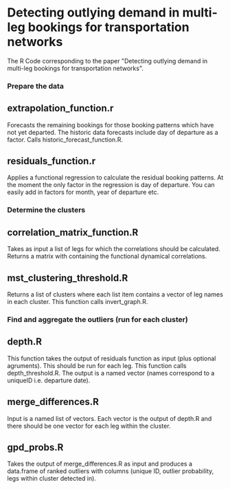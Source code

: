 # Detecting outlying demand in multi-leg bookings for transportation networks
The R Code corresponding to the paper "Detecting outlying demand in multi-leg bookings for transportation networks".

### Prepare the data

## extrapolation_function.r
Forecasts the remaining bookings for those booking patterns which have not yet departed. The historic data forecasts include day of departure as a factor. Calls historic_forecast_function.R.
 
 
## residuals_function.r
Applies a functional regression to calculate the residual booking patterns. At the moment the only factor in the regression is day of departure. You can easily add in factors for month, year of departure etc. 





### Determine the clusters

## correlation_matrix_function.R
Takes as input a list of legs for which the correlations should be calculated. Returns a matrix with containing the functional dynamical correlations.
 
## mst_clustering_threshold.R
Returns a list of clusters where each list item contains a vector of leg names in each cluster. This function calls invert_graph.R.
 
 
 
 

### Find and aggregate the outliers (run for each cluster)
 
## depth.R
This function takes the output of residuals function as input (plus optional agruments). This should be run for each leg.
This function calls depth_threshold.R. The output is a named vector (names correspond to a uniqueID i.e. departure date).

## merge_differences.R
Input is a named list of vectors. Each vector is the output of depth.R and there should be one vector for each leg within the cluster.

## gpd_probs.R
Takes the output of merge_differences.R as input and produces a data.frame of ranked outliers with columns (unique ID, outlier probability, legs within cluster detected in).



 
 

 
 
 
 
 
 
 